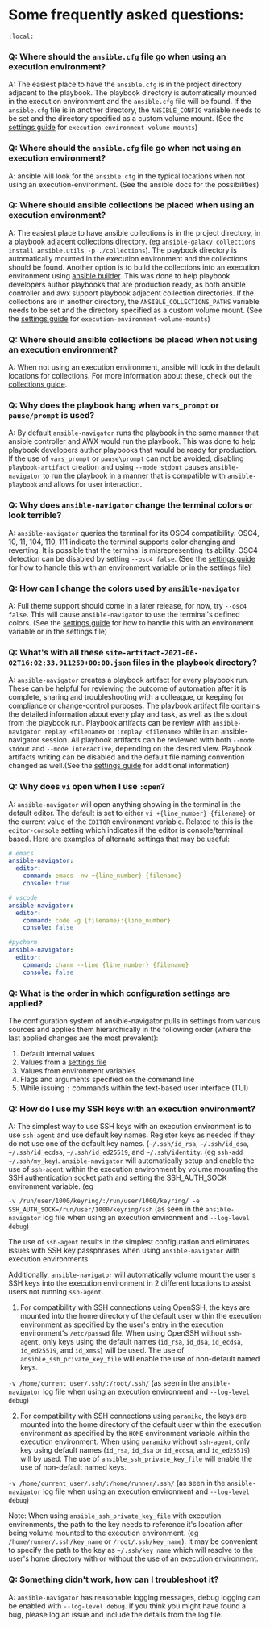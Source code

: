 <!-- cspell:ignore id_xmss -->
# Some frequently asked questions:

```{contents}
:local:
```

### Q: Where should the `ansible.cfg` file go when using an execution environment?

A: The easiest place to have the `ansible.cfg` is in the project directory adjacent to the playbook. The playbook directory is automatically mounted in the execution environment and the `ansible.cfg` file will be found.  If the `ansible.cfg` file is in another directory, the `ANSIBLE_CONFIG` variable needs to be set and the directory specified as a custom volume mount. (See the [settings guide](settings.rst) for `execution-environment-volume-mounts`)

### Q: Where should the `ansible.cfg` file go when not using an execution environment?

A: ansible will look for the `ansible.cfg` in the typical locations when not using an execution-environment.  (See the ansible docs for the possibilities)

### Q: Where should ansible collections be placed when using an execution environment?

A: The easiest place to have ansible collections is in the project directory, in a playbook adjacent collections directory. (eg `ansible-galaxy collections install ansible.utils -p ./collections`).  The playbook directory is automatically mounted in the execution environment and the collections should be found. Another option is to build the collections into an execution environment using [ansible builder](https://ansible-builder.readthedocs.io/en/latest/). This was done to help playbook developers author playbooks that are production ready, as both ansible controller and awx support playbook adjacent collection directories. If the collections are in another directory, the `ANSIBLE_COLLECTIONS_PATHS` variable needs to be set and the directory specified as a custom volume mount. (See the [settings guide](settings.rst) for `execution-environment-volume-mounts`)

### Q: Where should ansible collections be placed when not using an execution environment?

A: When not using an execution environment, ansible will look in the default locations for collections.  For more information about these, check out the [collections guide](https://docs.ansible.com/ansible/latest/user_guide/collections_using.html).

### Q: Why does the playbook hang when `vars_prompt` or `pause/prompt` is used?

A: By default `ansible-navigator` runs the playbook in the same manner that ansible controller and AWX would run the playbook. This was done to help playbook developers author playbooks that would be ready for production. If the use of `vars_prompt` or `pause\prompt` can not be avoided, disabling `playbook-artifact` creation and using `--mode stdout` causes `ansible-navigator` to run the playbook in a manner that is compatible with `ansible-playbook` and allows for user interaction.

### Q: Why does `ansible-navigator` change the terminal colors or look terrible?

A: `ansible-navigator` queries the terminal for its OSC4 compatibility. OSC4, 10, 11, 104, 110, 111 indicate the terminal supports color changing and reverting. It is possible that the terminal is misrepresenting its ability.  OSC4 detection can be disabled by setting `--osc4 false`. (See the [settings guide](settings.rst) for how to handle this with an environment variable or in the settings file)

### Q: How can I change the colors used by `ansible-navigator`

A: Full theme support should come in a later release, for now, try `--osc4 false`. This will cause `ansible-navigator` to use the terminal's defined colors. (See the [settings guide](settings.rst) for how to handle this with an environment variable or in the settings file)

### Q: What's with all these `site-artifact-2021-06-02T16:02:33.911259+00:00.json` files in the playbook directory?

A: `ansible-navigator` creates a playbook artifact for every playbook run.  These can be helpful for reviewing the outcome of automation after it is complete, sharing and troubleshooting with a colleague, or keeping for compliance or change-control purposes.  The playbook artifact file contains the detailed information about every play and task, as well as the stdout from the playbook run. Playbook artifacts can be review with `ansible-navigator replay <filename>` or `:replay <filename>` while in an ansible-navigator session. All playbook artifacts can be reviewed with both `--mode stdout` and `--mode interactive`, depending on the desired view. Playbook artifacts writing can be disabled and the default file naming convention changed as well.(See the [settings guide](settings.rst) for additional information)

### Q: Why does `vi` open when I use `:open`?

A: `ansible-navigator` will open anything showing in the terminal in the default editor.  The default is set to either `vi +{line_number} {filename}` or the current value of the `EDITOR` environment variable. Related to this is the `editor-console` setting which indicates if the editor is console/terminal based. Here are examples of alternate settings that may be useful:

```yaml
# emacs
ansible-navigator:
  editor:
    command: emacs -nw +{line_number} {filename}
    console: true
```

```yaml
# vscode
ansible-navigator:
  editor:
    command: code -g {filename}:{line_number}
    console: false
```

```yaml
#pycharm
ansible-navigator:
  editor:
    command: charm --line {line_number} {filename}
    console: false
```

### Q: What is the order in which configuration settings are applied?

The configuration system of ansible-navigator pulls in settings from various sources and applies them hierarchically in the following order (where the last applied changes are the most prevalent):

1. Default internal values
2. Values from a [settings file](settings.rst)
3. Values from environment variables
4. Flags and arguments specified on the command line
5. While issuing `:` commands within the text-based user interface (TUI)

### Q: How do I use my SSH keys with an execution environment?

A: The simplest way to use SSH keys with an execution environment is to use `ssh-agent` and use default key names. Register keys as needed if they do not use one of the default key names.  (`~/.ssh/id_rsa`, `~/.ssh/id_dsa`, `~/.ssh/id_ecdsa`, `~/.ssh/id_ed25519`, and `~/.ssh/identity`. (eg `ssh-add ~/.ssh/my_key`). `ansible-navigator` will automatically setup and enable the use of `ssh-agent` within the execution environment by volume mounting the SSH authentication socket path and setting the SSH_AUTH_SOCK environment variable. (eg

`-v /run/user/1000/keyring/:/run/user/1000/keyring/ -e SSH_AUTH_SOCK=/run/user/1000/keyring/ssh` (as seen in the `ansible-navigator` log file when using an execution environment and `--log-level debug`)

The use of `ssh-agent` results in the simplest configuration and eliminates issues with SSH key passphrases when using `ansible-navigator` with execution environments.

Additionally, `ansible-navigator` will automatically volume mount the user's SSH keys into the execution environment in 2 different locations to assist users not running `ssh-agent`.

1) For compatibility with SSH connections using OpenSSH, the keys are mounted into the home directory of the default user within the execution environment as specified by the user's entry in the execution environment's `/etc/passwd` file. When using OpenSSH without `ssh-agent`, only keys using the default names (`id_rsa`, `id_dsa`, `id_ecdsa`, `id_ed25519`, and `id_xmss`) will be used. The use of `ansible_ssh_private_key_file` will enable the use of non-default named keys.

`-v /home/current_user/.ssh/:/root/.ssh/` (as seen in the `ansible-navigator` log file when using an execution environment and `--log-level debug`)

2) For compatibility with SSH connections using `paramiko`, the keys are mounted into the home directory of the default user within the execution environment as specified by the `HOME` environment variable within the execution environment. When using `paramiko` without `ssh-agent`, only key using default names (`id_rsa`, `id_dsa` or `id_ecdsa`, and `id_ed25519`) will by used. The use of `ansible_ssh_private_key_file` will enable the use of non-default named keys.

`-v /home/current_user/.ssh/:/home/runner/.ssh/` (as seen in the `ansible-navigator` log file when using an execution environment and `--log-level debug`)

Note: When using `ansible_ssh_private_key_file` with execution environments, the path to the key needs to reference it's location after being volume mounted to the execution environment. (eg `/home/runner/.ssh/key_name` or `/root/.ssh/key_name`).  It may be convenient to specify the path to the key as `~/.ssh/key_name` which will resolve to the user's home directory with or without the use of an execution environment.

### Q: Something didn't work, how can I troubleshoot it?

A: `ansible-navigator` has reasonable logging messages, debug logging can be enabled with `--log-level debug`. If you think you might have found a bug, please log an issue and include the details from the log file.
